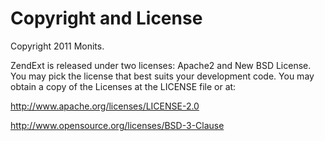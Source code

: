# Copyright and License

Copyright 2011 Monits.

ZendExt is released under two licenses: Apache2 and New BSD License. You may pick the license that best suits your development code. You may obtain a copy of the Licenses at the LICENSE file or at:

http://www.apache.org/licenses/LICENSE-2.0

http://www.opensource.org/licenses/BSD-3-Clause